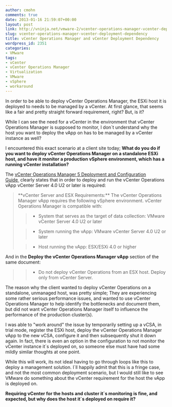 ```yaml
---
author: cmohn
comments: true
date: 2013-01-16 21:59:07+00:00
layout: post
link: http://vninja.net/vmware-2/vcenter-operations-manager-vcenter-deployment-dependency/
slug: vcenter-operations-manager-vcenter-deployment-dependency
title: vCenter Operations Manager and vCenter Deployment Dependency
wordpress_id: 2351
categories:
- VMware
tags:
- vCenter
- vCenter Operations Manager
- Virtualization
- VMware
- vSphere
- workaround
---
```


In order to be able to deploy vCenter Operations Manager, the ESXi host it is deployed to needs to be managed by a vCenter. At first glance, that seems like a fair and pretty straight forward requirement, right? But, is it?

While I can see the need for a vCenter in the environment that vCenter Operations Manager is supposed to monitor, I don´t understand why the host you want to deploy the vApp on has to be managed by a vCenter instance as well?

I encountered this exact scenario at a client site today; **What do you do if you want to deploy vCenter Operations Manager on a standalone ESXi host, and have it monitor a production vSphere environment, which has a running vCenter installation?**

The [vCenter Operations Manager 5 Deployment and Configuration Guide ](http://www.vmware.com/pdf/vcops-5-installation-guide.pdf) clearly states that in order to deploy and run the vCenter Operations vApp vCenter Server 4.0 U2 or later is required:


<blockquote>**vCenter Server and ESX Requirements:**
The vCenter Operations Manager vApp requires the following vSphere environment.
vCenter Operations Manager is compatible with:

> 
> 
	
>   * System that serves as the target of data collection: VMware vCenter Server 4.0 U2 or later
> 
	
>   * System running the vApp: VMware vCenter Server 4.0 U2 or later
> 
	
>   * Host running the vApp: ESX/ESXi 4.0 or higher
> 

</blockquote>


And in the **Deploy the vCenter Operations Manager vApp** section of the same document:


<blockquote>

> 
> 
	
>   * Do not deploy vCenter Operations from an ESX host. Deploy only from vCenter Server.
> 

</blockquote>


The reason why the client wanted to deploy vCenter Operations on a standalone, unmanaged host, was pretty simple; They are experiencing some rather serious performance issues, and wanted to use vCenter Operations Manager to help identify the bottlenecks and document them, but did not want vCenter Operations Manager itself to influence the performance of the production cluster(s).




I was able to "work around" the issue by temporarily setting up a vCSA, in trial mode, register the ESXi host, deploy the vCenter Operations Manager vApp to the new vCSA, configure it and then subsequently shut it down again. In fact, there is even an option in the configuration to not monitor the vCenter instance it´s deployed on, so someone else must have had some mildly similar thoughts at one point.

While this will work, its not ideal having to go through loops like this to deploy a management solution. I´ll happily admit that this is a fringe case, and not the most common deployment scenario, but I would still like to see VMware do something about the vCenter requirement for the host the vApp is deployed on.

**Requiring vCenter for the hosts and cluster it´s monitoring is fine, and expected, but why does the host it´s deployed on require it?**






